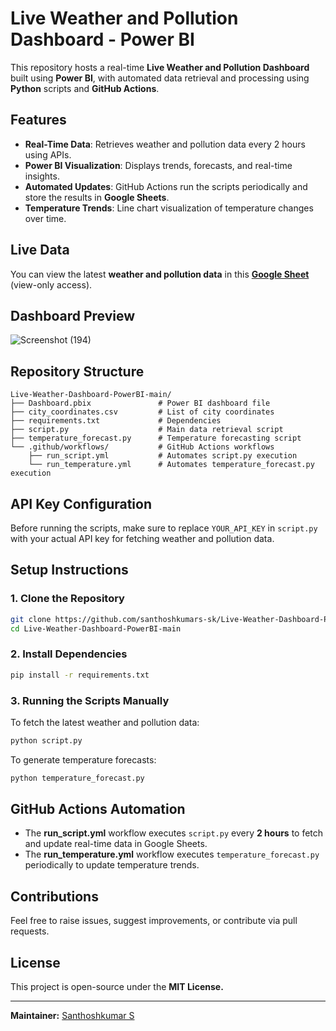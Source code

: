# Live Weather and Pollution Dashboard - Power BI

This repository hosts a real-time **Live Weather and Pollution Dashboard** built using **Power BI**, with automated data retrieval and processing using **Python** scripts and **GitHub Actions**.

## Features

- **Real-Time Data**: Retrieves weather and pollution data every 2 hours using APIs.
- **Power BI Visualization**: Displays trends, forecasts, and real-time insights.
- **Automated Updates**: GitHub Actions run the scripts periodically and store the results in **Google Sheets**.
- **Temperature Trends**: Line chart visualization of temperature changes over time.

## Live Data

You can view the latest **weather and pollution data** in this **[Google Sheet](https://docs.google.com/spreadsheets/d/e/2PACX-1vQht3E9SJCypJKu311H2glWNFIXXKWVg-cNHs5RuuffN5E4iglOJb7KHC01YP396ZcHvJY35yeBsHD2/pubhtml)** (view-only access).

## Dashboard Preview

![Screenshot (194)](https://github.com/user-attachments/assets/04a89222-e371-469b-a749-ec8372121794)

## Repository Structure

```
Live-Weather-Dashboard-PowerBI-main/
├── Dashboard.pbix               # Power BI dashboard file
├── city_coordinates.csv         # List of city coordinates
├── requirements.txt             # Dependencies
├── script.py                    # Main data retrieval script
├── temperature_forecast.py      # Temperature forecasting script
└── .github/workflows/           # GitHub Actions workflows
    ├── run_script.yml           # Automates script.py execution
    └── run_temperature.yml      # Automates temperature_forecast.py execution
```

## API Key Configuration
Before running the scripts, make sure to replace `YOUR_API_KEY` in `script.py` with your actual API key for fetching weather and pollution data.

## Setup Instructions

### 1. Clone the Repository

```bash
git clone https://github.com/santhoshkumars-sk/Live-Weather-Dashboard-PowerBI.git
cd Live-Weather-Dashboard-PowerBI-main
```

### 2. Install Dependencies

```bash
pip install -r requirements.txt
```

### 3. Running the Scripts Manually

To fetch the latest weather and pollution data:

```bash
python script.py
```

To generate temperature forecasts:

```bash
python temperature_forecast.py
```

## GitHub Actions Automation

- The **run\_script.yml** workflow executes `script.py` every **2 hours** to fetch and update real-time data in Google Sheets.
- The **run\_temperature.yml** workflow executes `temperature_forecast.py` periodically to update temperature trends.

## Contributions

Feel free to raise issues, suggest improvements, or contribute via pull requests.

## License

This project is open-source under the **MIT License.**

---

**Maintainer:** [Santhoshkumar S](https://github.com/santhoshkumars-sk)


